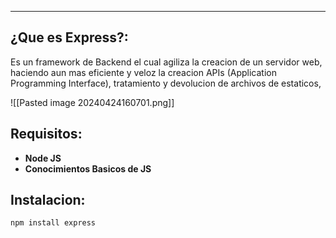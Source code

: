 
---
## ¿Que es Express?:
Es un framework de Backend el cual agiliza la creacion de un servidor web, haciendo aun mas eficiente y veloz la creacion APIs (Application Programming Interface), tratamiento y devolucion de archivos de estaticos,

![[Pasted image 20240424160701.png]]

## Requisitos:

- **Node JS**
- **Conocimientos Basicos de JS**

## Instalacion:

```bash
npm install express
```
